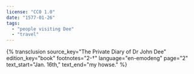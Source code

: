 ```yaml
---
license: "CC0 1.0"
date: "1577-01-26"
tags:
  - "people visiting Dee"
  - "travel"
---
```

{% transclusion
  source_key="The Private Diary of Dr John Dee"
  edition_key="book"
  footnotes="2-†"
  language="en-emodeng"
  page="2"
  text_start="Jan. 16th,"
  text_end="my howse."
%}
